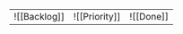 |              |                 |           |
| ------------ | --------------- | --------- |
| ![[Backlog]] | ![[Priority]]   | ![[Done]] |